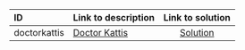| ID | Link to description | Link to solution |
|:---|:---|:---:|
| doctorkattis | [Doctor Kattis](https://open.kattis.com/problems/doctorkattis) | [Solution](https://github.com/versenyi98/leetcode-solutions/tree/main/solutions/Doctor%20Kattis)|
